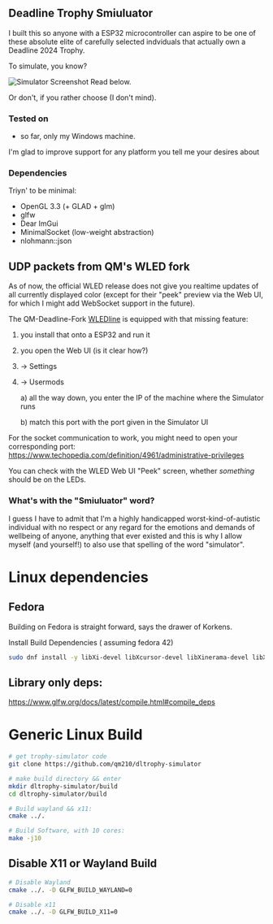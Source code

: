 ## Deadline Trophy Smiuluator
I built this so anyone with a ESP32 microcontroller can aspire to be one of these
absolute elite of carefully selected indviduals that actually own a Deadline 2024 Trophy.

To simulate, you know?

![Simulator Screenshot](https://github.com/qm210/dltrophy-simulator/raw/main/screenshot_smiuluator_jul16.jpg)
Read below.

Or don't, if you rather choose (I don't mind).


### Tested on
- so far, only my Windows machine. 

I'm glad to improve support for any platform you tell me your desires about 

### Dependencies
Triyn' to be minimal:
* OpenGL 3.3 (+ GLAD + glm)
* glfw
* Dear ImGui
* MinimalSocket (low-weight abstraction)
* nlohmann::json

## UDP packets from QM's WLED fork
As of now, the official WLED release does not give you realtime updates of all
currently displayed color
(except for their "peek" preview via the Web UI,
for which I might add WebSocket support in the future).

The QM-Deadline-Fork [WLEDline](https://github.com/qm210/wledline-trophies) is equipped with
that missing feature:
1. you install that onto a ESP32 and run it
2. you open the Web UI (is it clear how?)
3. -> Settings
4. -> Usermods

   a) all the way down, you enter the IP of the machine where the Simulator runs

   b) match this port with the port given in the Simulator UI

For the socket communication to work, you might need to open your corresponding port:
https://www.techopedia.com/definition/4961/administrative-privileges

You can check with the WLED Web UI "Peek" screen, whether _something_ should be on the LEDs.

### What's with the "Smiuluator" word?
I guess I have to admit that I'm a highly handicapped worst-kind-of-autistic individual with no respect
or any regard for the emotions and demands of wellbeing of anyone, anything that ever existed
and this is why I allow myself (and yourself!) to also use that spelling of the word "simulator". 

# Linux dependencies 

## Fedora
Building on Fedora is straight forward, says the drawer of Korkens.

Install Build Dependencies ( assuming fedora 42)
```bash
sudo dnf install -y libXi-devel libXcursor-devel libXinerama-devel libXrandr-devel libxkbcommon-devel wayland-devel mesa-libGL-devel mesa-libGL gcc-c++ cmakei git
```

## Library only deps:
https://www.glfw.org/docs/latest/compile.html#compile_deps

# Generic Linux Build

```bash
# get trophy-simulator code
git clone https://github.com/qm210/dltrophy-simulator

# make build directory && enter
mkdir dltrophy-simulator/build
cd dltrophy-simulator/build

# Build wayland && x11:
cmake ../. 

# Build Software, with 10 cores:
make -j10

```
## Disable X11 or Wayland Build

```bash
# Disable Wayland
cmake ../. -D GLFW_BUILD_WAYLAND=0

# Disable x11
cmake ../. -D GLFW_BUILD_X11=0

```
